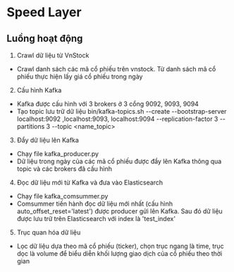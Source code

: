 # Speed Layer

## Luồng hoạt động

1. Crawl dữ liệu từ VnStock

- Crawl danh sách các mã cổ phiếu trên vnstock. Từ danh sách mã cổ phiếu thực hiện lấy giá cổ phiếu trong ngày

2. Cấu hình Kafka

- Kafka được cấu hình với 3 brokers ở 3 cổng 9092, 9093, 9094
- Tạo topic lưu trữ dữ liệu bin/kafka-topics.sh --create --bootstrap-server localhost:9092 ,localhost:9093, localhost:9094 --replication-factor 3 --partitions 3 --topic <name_topic>

3. Đẩy dữ liệu lên Kafka

- Chạy file kafka_producer.py
- Dữ liệu trong ngày của các mã cổ phiếu được đẩy lên Kafka thông qua topic và các brokers đã cấu hình

4. Đọc dữ liệu mới từ Kafka và đưa vào Elasticsearch

- Chạy file kafka_comsummer.py
- Comsummer tiến hành đọc dữ liệu mới nhất (cấu hình auto_offset_reset='latest') được producer gửi lên Kafka. Sau đó dữ liệu được lưu trữ trên Elasticsearch với index là 'test_index'

5. Trục quan hóa dữ liệu

- Lọc dữ liệu dựa theo mã cổ phiếu (ticker), chọn trục ngang là time, trục dọc là volume để biểu diễn khối lượng giao dịch của cổ phiếu theo thời gian
